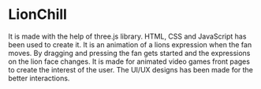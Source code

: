# LionChill

It is made with the help of three.js library. HTML, CSS and JavaScript has been used to create it. It is an animation of a lions expression when the fan moves. By dragging and pressing the fan gets started and the expressions on the lion face changes. It is made for animated video games front pages to create the interest of the user. The UI/UX designs has been made for the better interactions.
